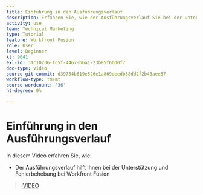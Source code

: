 ```yaml
---
title: Einführung in den Ausführungsverlauf
description: Erfahren Sie, wie der Ausführungsverlauf Sie bei der Unterstützung und Fehlerbehebung in [!DNL Adobe Workfront Fusion].
activity: use
team: Technical Marketing
type: Tutorial
feature: Workfront Fusion
role: User
level: Beginner
kt: 9041
exl-id: 31c10236-fc5f-4467-b6a1-23b85f6bd0f7
doc-type: video
source-git-commit: d39754b619e526e1a869deedb38dd2f2b43aee57
workflow-type: tm+mt
source-wordcount: '36'
ht-degree: 0%

---
```


# Einführung in den Ausführungsverlauf

In diesem Video erfahren Sie, wie:

* Der Ausführungsverlauf hilft Ihnen bei der Unterstützung und Fehlerbehebung bei Workfront Fusion

>[!VIDEO](https://video.tv.adobe.com/v/335282/?quality=12)
